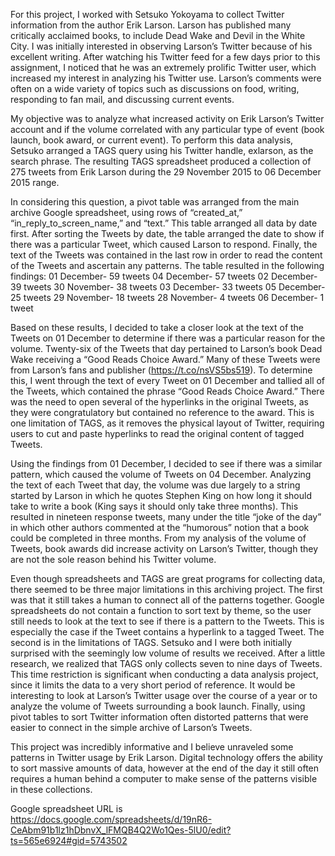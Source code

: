 For this project, I worked with Setsuko Yokoyama to collect Twitter information from the author Erik Larson.  Larson has published many critically acclaimed books, to include Dead Wake and Devil in the White City.   I was initially interested in observing Larson’s Twitter because of his excellent writing.  After watching his Twitter feed for a few days prior to this assignment, I noticed that he was an extremely prolific Twitter user, which increased my interest in analyzing his Twitter use.  Larson’s comments were often on a wide variety of topics such as discussions on food, writing, responding to fan mail, and discussing current events.  

My objective was to analyze what increased activity on Erik Larson’s Twitter account and if the volume correlated with any particular type of event (book launch, book award, or current event).  To perform this data analysis, Setsuko arranged a TAGS query using his Twitter handle, exlarson, as the search phrase.  The resulting TAGS spreadsheet produced a collection of 275 tweets from Erik Larson during the 29 November 2015 to 06 December 2015 range. 

In considering this question, a pivot table was arranged from the main archive Google spreadsheet, using rows of “created_at,” “in_reply_to_screen_name,” and “text.”  This table arranged all data by date first.  After sorting the Tweets by date, the table arranged the date to show if there was a particular Tweet, which caused Larson to respond.  Finally, the text of the Tweets was contained in the last row in order to read the content of the Tweets and ascertain any patterns.  The table resulted in the following findings: 
01 December- 59 tweets
04 December- 57 tweets
02 December- 39 tweets
30 November- 38 tweets
03 December- 33 tweets
05 December- 25 tweets
29 November- 18 tweets
28 November- 4 tweets
06 December- 1 tweet

Based on these results, I decided to take a closer look at the text of the Tweets on 01 December to determine if there was a particular reason for the volume.  Twenty-six of the Tweets that day pertained to Larson’s book Dead Wake receiving a “Good Reads Choice Award.”  Many of these Tweets were from Larson’s fans and publisher (https://t.co/nsVS5bs519).  To determine this, I went through the text of every Tweet on 01 December and tallied all of the Tweets, which contained the phrase “Good Reads Choice Award.”  There was the need to open several of the hyperlinks in the original Tweets, as they were congratulatory but contained no reference to the award.  This is one limitation of TAGS, as it removes the physical layout of Twitter, requiring users to cut and paste hyperlinks to read the original content of tagged Tweets.  

Using the findings from 01 December, I decided to see if there was a similar pattern, which caused the volume of Tweets on 04 December.  Analyzing the text of each Tweet that day, the volume was due largely to a string started by Larson in which he quotes Stephen King on how long it should take to write a book (King says it should only take three months).  This resulted in nineteen response tweets, many under the title “joke of the day” in which other authors commented at the “humorous” notion that a book could be completed in three months.  From my analysis of the volume of Tweets, book awards did increase activity on Larson’s Twitter, though they are not the sole reason behind his Twitter volume.

Even though spreadsheets and TAGS are great programs for collecting data, there seemed to be three major limitations in this archiving project.  The first was that it still takes a human to connect all of the patterns together.  Google spreadsheets do not contain a function to sort text by theme, so the user still needs to look at the text to see if there is a pattern to the Tweets.  This is especially the case if the Tweet contains a hyperlink to a tagged Tweet.  The second is in the limitations of TAGS.  Setsuko and I were both initially surprised with the seemingly low volume of results we received.  After a little research, we realized that TAGS only collects seven to nine days of Tweets.  This time restriction is significant when conducting a data analysis project, since it limits the data to a very short period of reference.  It would be interesting to look at Larson’s Twitter usage over the course of a year or to analyze the volume of Tweets surrounding a book launch.  Finally, using pivot tables to sort Twitter information often distorted patterns that were easier to connect in the simple archive of Larson’s Tweets. 

This project was incredibly informative and I believe unraveled some patterns in Twitter usage by Erik Larson.  Digital technology offers the ability to sort massive amounts of data, however at the end of the day it still often requires a human behind a computer to make sense of the patterns visible in these collections. 

Google spreadsheet URL is https://docs.google.com/spreadsheets/d/19nR6-CeAbm91b1lz1hDbnvX_lFMQB4Q2Wo1Qes-5lU0/edit?ts=565e6924#gid=5743502
